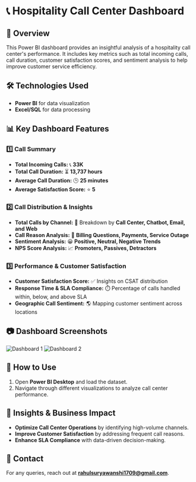 # 📞 Hospitality Call Center Dashboard

## 📌 Overview
This Power BI dashboard provides an insightful analysis of a hospitality call center's performance. It includes key metrics such as total incoming calls, call duration, customer satisfaction scores, and sentiment analysis to help improve customer service efficiency.

## 🛠️ Technologies Used
- **Power BI** for data visualization
- **Excel/SQL**  for data processing

## 📊 Key Dashboard Features
### **1️⃣ Call Summary**
- **Total Incoming Calls:** 📞 **33K**
- **Total Call Duration:** ⏳ **13,737 hours**
- **Average Call Duration:** 🕒 **25 minutes**
- **Average Satisfaction Score:** ⭐ **5**

### **2️⃣ Call Distribution & Insights**
- **Total Calls by Channel:** 📡 Breakdown by **Call Center, Chatbot, Email, and Web**
- **Call Reason Analysis:** 📌 **Billing Questions, Payments, Service Outage**
- **Sentiment Analysis:** 😀 **Positive, Neutral, Negative Trends**
- **NPS Score Analysis:** 📈 **Promoters, Passives, Detractors**

### **3️⃣ Performance & Customer Satisfaction**
- **Customer Satisfaction Score:** ✅ Insights on CSAT distribution
- **Response Time & SLA Compliance:** ⏱️ Percentage of calls handled within, below, and above SLA
- **Geographic Call Sentiment:** 🌎 Mapping customer sentiment across locations

## 📷 Dashboard Screenshots
![Dashboard 1]([Dashboard_1.jpg](https://github.com/Rahulsuryawanshi5555/Hospitality-Call-Center-Dashboard/blob/main/Dashboard_1.jpg))
![Dashboard 2]([Dashboard_2.jpg](https://github.com/Rahulsuryawanshi5555/Hospitality-Call-Center-Dashboard/blob/main/Dashboard_2.jpg))

## 🚀 How to Use
1. Open **Power BI Desktop** and load the dataset.
2. Navigate through different visualizations to analyze call center performance.

## 📌 Insights & Business Impact
- **Optimize Call Center Operations** by identifying high-volume channels.
- **Improve Customer Satisfaction** by addressing frequent call reasons.
- **Enhance SLA Compliance** with data-driven decision-making.

## 📩 Contact
For any queries, reach out at **rahulsuryawanshi1709@gmail.com**.
